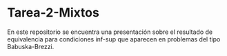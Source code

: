 # Tarea-2-Mixtos
En este repositorio se encuentra una presentación sobre el resultado de equivalencia para condiciones inf-sup que aparecen en problemas del tipo Babuska-Brezzi. 
